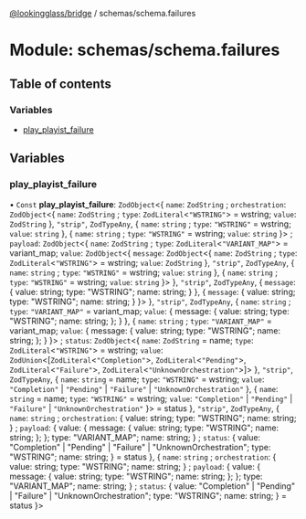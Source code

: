 [@lookingglass/bridge](../README.md) / schemas/schema.failures

# Module: schemas/schema.failures

## Table of contents

### Variables

- [play\_playist\_failure](schemas_schema_failures.md#play_playist_failure)

## Variables

### play\_playist\_failure

• `Const` **play\_playist\_failure**: `ZodObject`<{ `name`: `ZodString` ; `orchestration`: `ZodObject`<{ `name`: `ZodString` ; `type`: `ZodLiteral`<``"WSTRING"``\> = wstring; `value`: `ZodString`  }, ``"strip"``, `ZodTypeAny`, { `name`: `string` ; `type`: ``"WSTRING"`` = wstring; `value`: `string`  }, { `name`: `string` ; `type`: ``"WSTRING"`` = wstring; `value`: `string`  }\> ; `payload`: `ZodObject`<{ `name`: `ZodString` ; `type`: `ZodLiteral`<``"VARIANT_MAP"``\> = variant\_map; `value`: `ZodObject`<{ `message`: `ZodObject`<{ `name`: `ZodString` ; `type`: `ZodLiteral`<``"WSTRING"``\> = wstring; `value`: `ZodString`  }, ``"strip"``, `ZodTypeAny`, { `name`: `string` ; `type`: ``"WSTRING"`` = wstring; `value`: `string`  }, { `name`: `string` ; `type`: ``"WSTRING"`` = wstring; `value`: `string`  }\>  }, ``"strip"``, `ZodTypeAny`, { `message`: { value: string; type: "WSTRING"; name: string; }  }, { `message`: { value: string; type: "WSTRING"; name: string; }  }\>  }, ``"strip"``, `ZodTypeAny`, { `name`: `string` ; `type`: ``"VARIANT_MAP"`` = variant\_map; `value`: { message: { value: string; type: "WSTRING"; name: string; }; }  }, { `name`: `string` ; `type`: ``"VARIANT_MAP"`` = variant\_map; `value`: { message: { value: string; type: "WSTRING"; name: string; }; }  }\> ; `status`: `ZodObject`<{ `name`: `ZodString` = name; `type`: `ZodLiteral`<``"WSTRING"``\> = wstring; `value`: `ZodUnion`<[`ZodLiteral`<``"Completion"``\>, `ZodLiteral`<``"Pending"``\>, `ZodLiteral`<``"Failure"``\>, `ZodLiteral`<``"UnknownOrchestration"``\>]\>  }, ``"strip"``, `ZodTypeAny`, { `name`: `string` = name; `type`: ``"WSTRING"`` = wstring; `value`: ``"Completion"`` \| ``"Pending"`` \| ``"Failure"`` \| ``"UnknownOrchestration"``  }, { `name`: `string` = name; `type`: ``"WSTRING"`` = wstring; `value`: ``"Completion"`` \| ``"Pending"`` \| ``"Failure"`` \| ``"UnknownOrchestration"``  }\> = status }, ``"strip"``, `ZodTypeAny`, { `name`: `string` ; `orchestration`: { value: string; type: "WSTRING"; name: string; } ; `payload`: { value: { message: { value: string; type: "WSTRING"; name: string; }; }; type: "VARIANT\_MAP"; name: string; } ; `status`: { value: "Completion" \| "Pending" \| "Failure" \| "UnknownOrchestration"; type: "WSTRING"; name: string; } = status }, { `name`: `string` ; `orchestration`: { value: string; type: "WSTRING"; name: string; } ; `payload`: { value: { message: { value: string; type: "WSTRING"; name: string; }; }; type: "VARIANT\_MAP"; name: string; } ; `status`: { value: "Completion" \| "Pending" \| "Failure" \| "UnknownOrchestration"; type: "WSTRING"; name: string; } = status }\>
